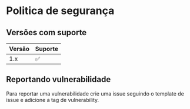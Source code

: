 # Politica de segurança

## Versões com suporte

| Versão | Suporte          |
| ------- | ------------------ |
|  1.x   | :white_check_mark:                |

## Reportando vulnerabilidade

Para reportar uma vulnerabilidade crie uma issue seguindo o template de issue e adicione a tag de vulnerability.
